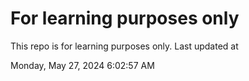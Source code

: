 # For learning purposes only
This repo is for learning purposes only.
Last updated at

Monday, May 27, 2024 6:02:57 AM

